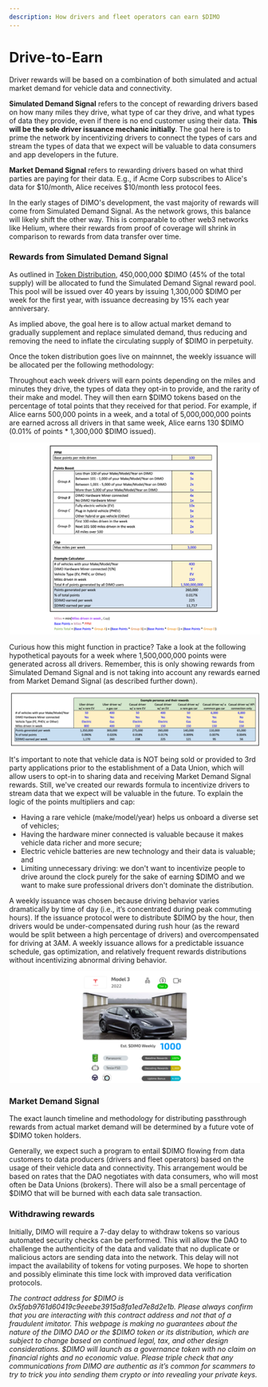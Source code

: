```yaml
---
description: How drivers and fleet operators can earn $DIMO
---
```


# Drive-to-Earn

Driver rewards will be based on a combination of both simulated and actual market demand for vehicle data and connectivity.&#x20;

**Simulated Demand Signal** refers to the concept of rewarding drivers based on how many miles they drive, what type of car they drive, and what types of data they provide, even if there is no end customer using their data. **This will be the sole driver issuance mechanic initially**. The goal here is to prime the network by incentivizing drivers to connect the types of cars and stream the types of data that we expect will be valuable to data consumers and app developers in the future.

**Market Demand Signal** refers to rewarding drivers based on what third parties are paying for their data. E.g., if Acme Corp subscribes to Alice's data for $10/month, Alice receives $10/month less  protocol fees.

In the early stages of DIMO's development, the vast majority of rewards will come from Simulated Demand Signal. As the network grows, this balance will likely shift the other way. This is comparable to other web3 networks like Helium, where their rewards from proof of coverage will shrink in comparison to rewards from data transfer over time.

### Rewards from Simulated Demand Signal

As outlined in [Token Distribution](token-distribution.md), 450,000,000 $DIMO (45% of the total supply) will be allocated to fund the Simulated Demand Signal reward pool. This pool will be issued over 40 years by issuing 1,300,000 $DIMO per week for the first year, with issuance decreasing by 15% each year anniversary.

As implied above, the goal here is to allow actual market demand to gradually supplement and replace simulated demand, thus reducing and removing the need to inflate the circulating supply of $DIMO in perpetuity.

Once the token distribution goes live on mainnnet, the weekly issuance will be allocated per the following methodology:

Throughout each week drivers will earn points depending on the miles and minutes they drive, the types of data they opt-in to provide, and the rarity of their make and model. They will then earn $DIMO tokens based on the percentage of total points that they received for that period. For example, if Alice earns 500,000 points in a week, and a total of 5,000,000,000 points are earned across all drivers in that same week, Alice earns 130 $DIMO (0.01% of points \* 1,300,000 $DIMO issued).

![Planned points formula for allocating $DIMO weekly rewards from the simulated market demand pool](<../.gitbook/assets/Screen Shot 2022-01-06 at 6.27.44 PM (1).png>)

Curious how this might function in practice? Take a look at the following hypothetical payouts for a week where 1,500,000,000 points were generated across all drivers. Remember, this is only showing rewards from Simulated Demand Signal and is not taking into account any rewards earned from Market Demand Signal (as described further down).

![Hypothetical distributions by persona assuming all users collectively earned 1.5b points in that week](<../.gitbook/assets/Screen Shot 2022-01-04 at 4.14.41 PM.png>)

It's important to note that vehicle data is NOT being sold or provided to 3rd party applications prior to the establishment of a Data Union, which will allow users to opt-in to sharing data and receiving Market Demand Signal rewards. Still, we've created our rewards formula to incentivize drivers to stream data that we expect will be valuable in the future. To explain the logic of the points multipliers and cap:

* Having a rare vehicle (make/model/year) helps us onboard a diverse set of vehicles;
* Having the hardware miner connected is valuable because it makes vehicle data richer and more secure;
* Electric vehicle batteries are new technology and their data is valuable; and
* Limiting unnecessary driving: we don't want to incentivize people to drive around the clock purely for the sake of earning $DIMO and we want to make sure professional drivers don't dominate the distribution.

A weekly issuance was chosen because driving behavior varies dramatically by time of day (i.e., it’s concentrated during peak commuting hours). If the issuance protocol were to distribute $DIMO by the hour, then drivers would be under-compensated during rush hour (as the reward would be split between a high percentage of drivers) and overcompensated for driving at 3AM. A weekly issuance allows for a predictable issuance schedule, gas optimization, and relatively frequent rewards distributions without incentivizing abnormal driving behavior.

![](<../.gitbook/assets/Untitled 2.png>)

### Market Demand Signal

The exact launch timeline and methodology for distributing passthrough rewards from actual market demand will be determined by a future vote of $DIMO token holders.

Generally, we expect such a program to entail $DIMO flowing from data customers to data producers (drivers and fleet operators) based on the usage of their vehicle data and connectivity. This arrangement would be based on rates that the DAO negotiates with data consumers, who will most often be Data Unions (brokers). There will also be a small percentage of $DIMO that will be burned with each data sale transaction.

### Withdrawing rewards <a href="#eafc" id="eafc"></a>

Initially, DIMO will require a 7-day delay to withdraw tokens so various automated security checks can be performed. This will allow the DAO to challenge the authenticity of the data and validate that no duplicate or malicious actors are sending data into the network. This delay will not impact the availability of tokens for voting purposes. We hope to shorten and possibly eliminate this time lock with improved data verification protocols.



_The contract address for $DIMO is 0x5fab9761d60419c9eeebe3915a8fa1ed7e8d2e1b. Please always confirm that you are interacting with this contract address and not that of a fraudulent imitator. This webpage is making no guarantees about the nature of the DIMO DAO or the $DIMO token or its distribution, which are subject to change based on continued legal, tax, and other design considerations. $DIMO will launch as a governance token with no claim on financial rights and no economic value. Please triple check that any communications from DIMO are authentic as it’s common for scammers to try to trick you into sending them crypto or into revealing your private keys._
